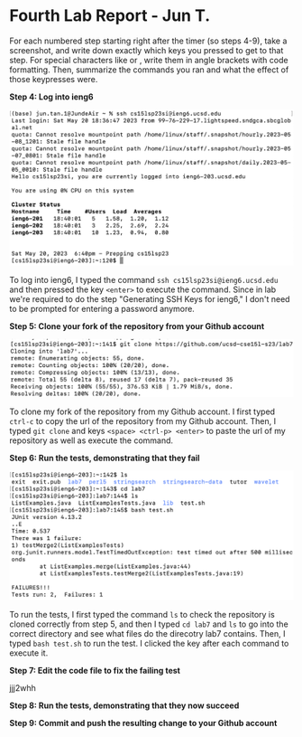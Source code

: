 # Fourth Lab Report - Jun T.
For each numbered step starting right after the timer (so steps 4-9), take a screenshot, and write down exactly which keys you pressed to get to that step. For special characters like <enter> or <tab>, write them in angle brackets with code formatting. Then, summarize the commands you ran and what the effect of those keypresses were.


**Step 4: Log into ieng6**
  
![Image](Step4.png)
  
To log into ieng6, I typed the command `ssh cs15lsp23si@ieng6.ucsd.edu` and then pressed the key `<enter>` to execute the command. Since in lab we're required to do the step "Generating SSH Keys for ieng6," I don't need to be prompted for entering a password anymore. 

**Step 5: Clone your fork of the repository from your Github account**
  
![Image](Step5.png)
  
To clone my fork of the repository from my Github account. I first typed `ctrl-c` to copy the url of the repository from my Github account. Then, I typed `git clone` and keys `<space> <ctrl-p> <enter>` to paste the url of my repository as well as execute the command.

**Step 6: Run the tests, demonstrating that they fail**
  
![Image](Step6.png)

To run the tests, I first typed the command `ls` to check the repository is cloned correctly from step 5, and then I typed `cd lab7` and `ls` to go into the correct directory and see what files do the direcotry lab7 contains. Then, I typed `bash test.sh` to run the test. I clicked the key <enter> after each command to execute it.  
  
**Step 7: Edit the code file to fix the failing test**
  
  jjj2whh

**Step 8: Run the tests, demonstrating that they now succeed**

**Step 9: Commit and push the resulting change to your Github account**

